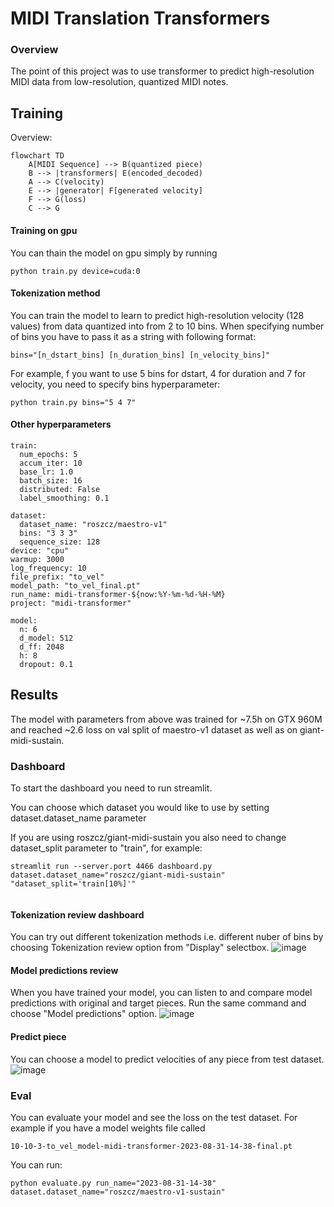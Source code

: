 # MIDI Translation Transformers

### Overview
The point of this project was to use transformer to predict high-resolution MIDI data from low-resolution,
quantized MIDI notes.

## Training

Overview:

```mermaid
flowchart TD
    A[MIDI Sequence] --> B(quantized piece)
    B --> |transformers| E(encoded_decoded)
    A --> C(velocity)
    E --> |generator| F[generated velocity]
    F --> G(loss)
    C --> G
```

#### Training on gpu

You can thain the model on gpu simply by running
```shell
python train.py device=cuda:0
```

#### Tokenization method

You can train the model to learn to predict high-resolution velocity (128 values) from data quantized into from 2 to 10 bins.
When specifying number of bins you have to pass it as a string with following format:

```
bins="[n_dstart_bins] [n_duration_bins] [n_velocity_bins]"
```

For example, f you want to use 5 bins for dstart, 4 for duration and 7 for velocity, you need to specify bins hyperparameter:

```shell
python train.py bins="5 4 7"
```

#### Other hyperparameters

```
train:
  num_epochs: 5
  accum_iter: 10
  base_lr: 1.0
  batch_size: 16
  distributed: False
  label_smoothing: 0.1

dataset:
  dataset_name: "roszcz/maestro-v1"
  bins: "3 3 3"
  sequence_size: 128
device: "cpu"
warmup: 3000
log_frequency: 10
file_prefix: "to_vel"
model_path: "to_vel_final.pt"
run_name: midi-transformer-${now:%Y-%m-%d-%H-%M}
project: "midi-transformer"

model:
  n: 6
  d_model: 512
  d_ff: 2048
  h: 8
  dropout: 0.1
```

## Results

The model with parameters from above was trained for ~7.5h on GTX 960M and reached ~2.6 loss on val split of
maestro-v1 dataset as well as on giant-midi-sustain.

### Dashboard

To start the dashboard you need to run streamlit.

You can choose which dataset you would like to use by setting dataset.dataset_name parameter

If you are using roszcz/giant-midi-sustain you also need to change dataset_split parameter to "train", for example:
```shell
streamlit run --server.port 4466 dashboard.py dataset.dataset_name="roszcz/giant-midi-sustain" "dataset_split='train[10%]'"


```

#### Tokenization review dashboard

You can try out different tokenization methods i.e. different nuber of bins by
choosing Tokenization review option from "Display" selectbox.
![image](https://github.com/Nospoko/midi-translation/assets/74838859/12c70bdb-fbfb-4fc7-8dcc-411c0c161055)

#### Model predictions review

When you have trained your model, you can listen to and compare model predictions with original and target pieces.
Run the same command and choose "Model predictions" option.
![image](https://github.com/Nospoko/midi-translation/assets/74838859/65422b01-b91c-40b4-a592-70e7e6c8986f)

#### Predict piece

You can choose a model to predict velocities of any piece from test dataset.
![image](https://github.com/Nospoko/midi-translation/assets/74838859/d8a1f536-26d1-4eb1-9393-2f0353e76cd9)


### Eval

You can evaluate your model and see the loss on the test dataset. For example if you have a model weights file called

```
10-10-3-to_vel_model-midi-transformer-2023-08-31-14-38-final.pt
```

You can run:

```shell
python evaluate.py run_name="2023-08-31-14-38" dataset.dataset_name="roszcz/maestro-v1-sustain"
```
